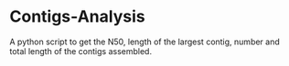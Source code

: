 # Contigs-Analysis
A python script to get the N50, length of the largest contig, number and total length of the contigs assembled.
